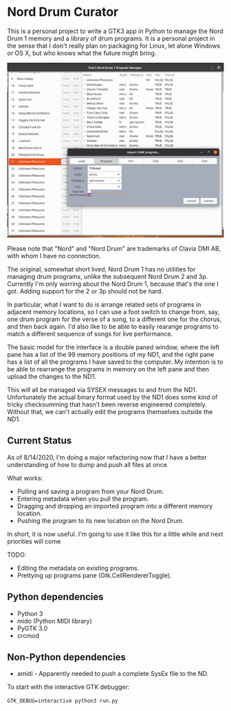 Nord Drum Curator
=================

This is a personal project to write a GTK3 app in Python to manage the Nord Drum 1 memory and a library of drum programs.  It is a personal project in the sense that I don't really plan on packaging for Linux, let alone Windows or OS X, but who knows what the future might bring.

![Early development screenshot.](https://raw.githubusercontent.com/tom-hoffman/norddrumcurator/master/nd-curator.png)

Please note that "Nord" and "Nord Drum" are trademarks of Clavia DMI AB, with whom I have no connection.

The original, somewhat short lived, Nord Drum 1 has no utilities for managing drum programs, unlike the subsequent Nord Drum 2 and 3p. Currently I'm only worring about the Nord Drum 1, because that's the one I got.  Adding support for the 2 or 3p should not be hard.

In particular, what I want to do is arrange related sets of programs in adjacent memory locations, so I can use a foot switch to change from, say, one drum program for the verse of a song, to a different one for the chorus, and then back again. I'd also like to be able to easily rearange programs to match a different sequence of songs for live performance.

The basic model for the interface is a double paned window, where the left pane has a list of the 99 memory positions of my ND1, and the right pane has a list of all the programs I have saved to the computer.  My intention is to be able to rearrange the programs in memory on the left pane and then upload the changes to the ND1.

This will all be managed via SYSEX messages to and from the ND1.  Unfortunately the actual binary format used by the ND1 does some kind of tricky checksumming that hasn't been reverse engineered completely.  Without that, we can't actually edit the programs themselves outside the ND1.

Current Status
--------------

As of 8/14/2020, I'm doing a major refactoring now that I have a better 
understanding of how to dump and push all files at once. 

What works:

 * Pulling and saving a program from your Nord Drum.
 * Entering metadata when you pull the program.
 * Dragging and dropping an imported program into a different memory location.
 * Pushing the program to its new location on the Nord Drum.

In short, it is now useful. I'm going to use it like this for a little while and next priorities will come 

TODO:

 * Editing the metadata on existing programs.
 * Prettying up programs pane (Gtk.CellRendererToggle).

Python dependencies
-------------------

 * Python 3
 * mido (Python MIDI library)
 * PyGTK 3.0 
 * crcmod

Non-Python dependencies
-----------------------

 * amidi - Apparently needed to push a complete SysEx file to the ND.


To start with the interactive GTK debugger:

``GTK_DEBUG=interactive python3 run.py``


